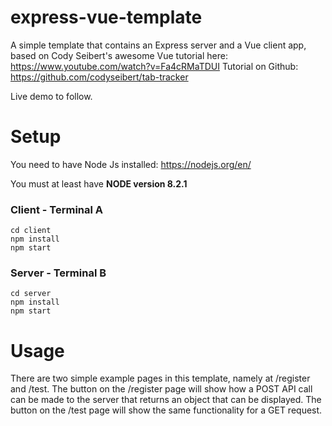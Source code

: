 # express-vue-template

A simple template that contains an Express server and a Vue client app, based on Cody Seibert's awesome Vue tutorial here: https://www.youtube.com/watch?v=Fa4cRMaTDUI
Tutorial on Github: https://github.com/codyseibert/tab-tracker

Live demo to follow.

# Setup

You need to have Node Js installed: https://nodejs.org/en/

You must at least have **NODE version 8.2.1**

### Client - Terminal A
```
cd client
npm install
npm start
```

### Server - Terminal B
```
cd server
npm install
npm start
```
# Usage

There are two simple example pages in this template, namely at /register and /test. The button on the /register page will show how a POST API call can be made to the server that returns an object that can be displayed. The button on the /test page will show the same functionality for a GET request.

